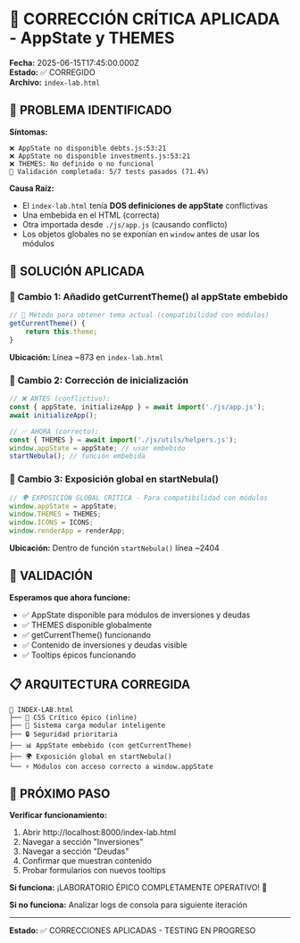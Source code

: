 # 🔧 CORRECCIÓN CRÍTICA APLICADA - AppState y THEMES

**Fecha:** 2025-06-15T17:45:00.000Z  
**Estado:** ✅ CORREGIDO  
**Archivo:** `index-lab.html`

## 🎯 **PROBLEMA IDENTIFICADO**

**Síntomas:**
```
❌ AppState no disponible debts.js:53:21
❌ AppState no disponible investments.js:53:21
❌ THEMES: No definido o no funcional
🧪 Validación completada: 5/7 tests pasados (71.4%)
```

**Causa Raíz:**
- El `index-lab.html` tenía **DOS definiciones de appState** conflictivas
- Una embebida en el HTML (correcta)
- Otra importada desde `./js/app.js` (causando conflicto)
- Los objetos globales no se exponían en `window` antes de usar los módulos

## 🚀 **SOLUCIÓN APLICADA**

### 📝 **Cambio 1: Añadido getCurrentTheme() al appState embebido**
```javascript
// 🎨 Método para obtener tema actual (compatibilidad con módulos)
getCurrentTheme() {
    return this.theme;
}
```
**Ubicación:** Línea ~873 en `index-lab.html`

### 📝 **Cambio 2: Corrección de inicialización**
```javascript
// ❌ ANTES (conflictivo):
const { appState, initializeApp } = await import('./js/app.js');
await initializeApp();

// ✅ AHORA (correcto):
const { THEMES } = await import('./js/utils/helpers.js');
window.appState = appState; // usar embebido
startNebula(); // función embebida
```

### 📝 **Cambio 3: Exposición global en startNebula()**
```javascript
// 🌍 EXPOSICIÓN GLOBAL CRÍTICA - Para compatibilidad con módulos
window.appState = appState;
window.THEMES = THEMES;
window.ICONS = ICONS;
window.renderApp = renderApp;
```
**Ubicación:** Dentro de función `startNebula()` línea ~2404

## 🧪 **VALIDACIÓN**

**Esperamos que ahora funcione:**
- ✅ AppState disponible para módulos de inversiones y deudas
- ✅ THEMES disponible globalmente
- ✅ getCurrentTheme() funcionando
- ✅ Contenido de inversiones y deudas visible
- ✅ Tooltips épicos funcionando

## 📋 **ARQUITECTURA CORREGIDA**

```
🧪 INDEX-LAB.html
├── 🎨 CSS Crítico épico (inline)
├── 🚀 Sistema carga modular inteligente
├── 🔒 Seguridad prioritaria
├── 📊 AppState embebido (con getCurrentTheme)
├── 🌍 Exposición global en startNebula()
└── ⚡ Módulos con acceso correcto a window.appState
```

## 🎯 **PRÓXIMO PASO**

**Verificar funcionamiento:**
1. Abrir http://localhost:8000/index-lab.html
2. Navegar a sección "Inversiones" 
3. Navegar a sección "Deudas"
4. Confirmar que muestran contenido
5. Probar formularios con nuevos tooltips

**Si funciona:** ¡LABORATORIO ÉPICO COMPLETAMENTE OPERATIVO! 🎉

**Si no funciona:** Analizar logs de consola para siguiente iteración

---

**Estado:** ✅ CORRECCIONES APLICADAS - TESTING EN PROGRESO
